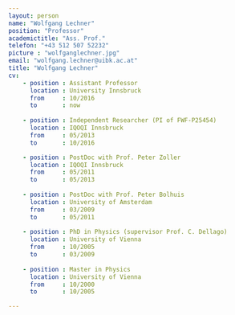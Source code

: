 ```yaml
---
layout: person
name: "Wolfgang Lechner"
position: "Professor"
academictitle: "Ass. Prof."
telefon: "+43 512 507 52232"
picture : "wolfganglechner.jpg"
email: "wolfgang.lechner@uibk.ac.at"
title: "Wolfgang Lechner"
cv:
    - position : Assistant Professor 
      location : University Innsbruck
      from     : 10/2016
      to       : now
  
    - position : Independent Researcher (PI of FWF-P25454)
      location : IQOQI Innsbruck
      from     : 05/2013
      to       : 10/2016

    - position : PostDoc with Prof. Peter Zoller
      location : IQOQI Innsbruck
      from     : 05/2011
      to       : 05/2013
      
    - position : PostDoc with Prof. Peter Bolhuis
      location : University of Amsterdam
      from     : 03/2009
      to       : 05/2011
      
    - position : PhD in Physics (supervisor Prof. C. Dellago)
      location : University of Vienna
      from     : 10/2005
      to       : 03/2009
    
    - position : Master in Physics
      location : University of Vienna
      from     : 10/2000
      to       : 10/2005

---
```


